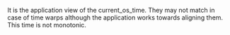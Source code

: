 It is the application view of the current_os_time.
They may not match in case of time warps although the application works towards aligning them.
This time is not monotonic.
